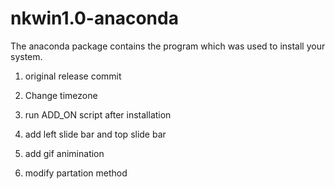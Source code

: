 nkwin1.0-anaconda
=================

The anaconda package contains the program which was used to install your system.

1) original release commit

2) Change timezone

3) run ADD_ON script after installation

4) add left slide bar and top slide bar

5) add gif animination

6) modify partation method

